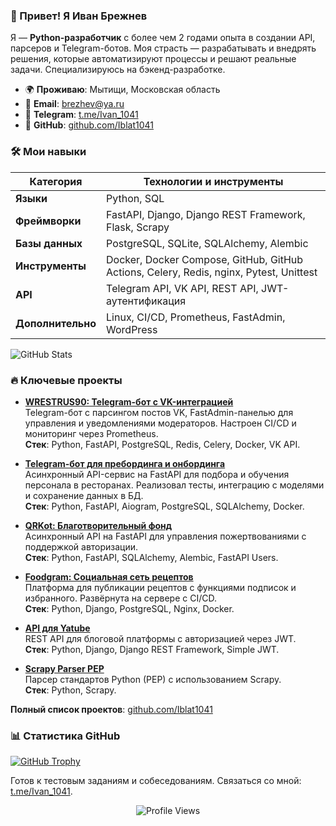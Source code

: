 ### 👋 Привет! Я Иван Брежнев
Я — **Python-разработчик** с более чем 2 годами опыта в создании API, парсеров и Telegram-ботов. Моя страсть — разрабатывать и внедрять решения, которые автоматизируют процессы и решают реальные задачи. Специализируюсь на бэкенд-разработке.

- 🌍 **Проживаю**: Мытищи, Московская область  
- 📧 **Email**: [brezhev@ya.ru](mailto:brezhev@ya.ru)  
- 💬 **Telegram**: [t.me/Ivan_1041](https://t.me/Ivan_1041)  
- 💼 **GitHub**: [github.com/Iblat1041](https://github.com/Iblat1041)

### 🛠️ Мои навыки
| Категория           | Технологии и инструменты                                      |
|---------------------|-------------------------------------------------------------|
| **Языки**          | Python, SQL                                                 |
| **Фреймворки**     | FastAPI, Django, Django REST Framework, Flask, Scrapy       |
| **Базы данных**    | PostgreSQL, SQLite, SQLAlchemy, Alembic                     |
| **Инструменты**    | Docker, Docker Compose, GitHub, GitHub Actions, Celery, Redis, nginx, Pytest, Unittest |
| **API**            | Telegram API, VK API, REST API, JWT-аутентификация          |
| **Дополнительно**  | Linux, CI/CD, Prometheus, FastAdmin, WordPress              |

![GitHub Stats](https://github-readme-stats.vercel.app/api?username=Iblat1041&show_icons=true&theme=radical&hide_border=true)  

### 🔥 Ключевые проекты
- **[WRESTRUS90: Telegram-бот с VK-интеграцией](https://github.com/Iblat1041/WRESTRUS90)**  
  Telegram-бот с парсингом постов VK, FastAdmin-панелью для управления и уведомлениями модераторов. Настроен CI/CD и мониторинг через Prometheus.  
  **Стек**: Python, FastAPI, PostgreSQL, Redis, Celery, Docker, VK API.

- **[Telegram-бот для пребординга и онбординга](https://github.com/Iblat1041/TG_preboarding_onboarding_restaurant)**  
  Асинхронный API-сервис на FastAPI для подбора и обучения персонала в ресторанах. Реализовал тесты, интеграцию с моделями и сохранение данных в БД.  
  **Стек**: Python, FastAPI, Aiogram, PostgreSQL, SQLAlchemy, Docker.

- **[QRKot: Благотворительный фонд](https://github.com/Iblat1041/cat_charity_fund)**  
  Асинхронный API на FastAPI для управления пожертвованиями с поддержкой авторизации.  
  **Стек**: Python, FastAPI, SQLAlchemy, Alembic, FastAPI Users.

- **[Foodgram: Социальная сеть рецептов](https://github.com/Iblat1041/foodgram)**  
  Платформа для публикации рецептов с функциями подписок и избранного. Развёрнута на сервере с CI/CD.  
  **Стек**: Python, Django, PostgreSQL, Nginx, Docker.

- **[API для Yatube](https://github.com/Iblat1041/api_final_yatube)**  
  REST API для блоговой платформы с авторизацией через JWT.  
  **Стек**: Python, Django, Django REST Framework, Simple JWT.

- **[Scrapy Parser PEP](https://github.com/Iblat1041/scrapy_parser_pep)**  
  Парсер стандартов Python (PEP) с использованием Scrapy.  
  **Стек**: Python, Scrapy.

**Полный список проектов**: [github.com/Iblat1041](https://github.com/Iblat1041)

### 📊 Статистика GitHub
[![GitHub Trophy](https://github-profile-trophy.vercel.app/?username=Iblat1041)](https://github.com/ryo-ma/github-profile-trophy)

Готов к тестовым заданиям и собеседованиям. Связаться со мной: [t.me/Ivan_1041](https://t.me/Ivan_1041).

<div align="center">
  <img src="https://komarev.com/ghpvc/?username=Iblat1041&label=Profile%20views&color=0e75b6&style=flat" alt="Profile Views" />
</div>
